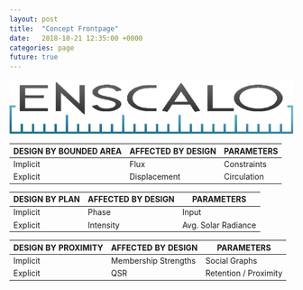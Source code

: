 ```yaml
---
layout: post
title:  "Concept Frontpage"
date:   2018-10-21 12:35:00 +0000
categories: page
future: true
---
```


![Logo](/assets/img/logo-01-enscalo-v2.png)

| DESIGN  BY BOUNDED AREA | AFFECTED BY  DESIGN | PARAMETERS  |
| ----------------------- | ------------------- | ----------- |
| Implicit                | Flux                | Constraints |
| Explicit                | Displacement        | Circulation |

| DESIGN  BY PLAN | AFFECTED BY  DESIGN | PARAMETERS          |
| --------------- | ------------------- | ------------------- |
| Implicit        | Phase               | Input               |
| Explicit        | Intensity           | Avg. Solar Radiance |

| DESIGN  BY PROXIMITY | AFFECTED BY  DESIGN  | PARAMETERS            |
| -------------------- | -------------------- | --------------------- |
| Implicit             | Membership Strengths | Social Graphs         |
| Explicit             | QSR                  | Retention / Proximity |

